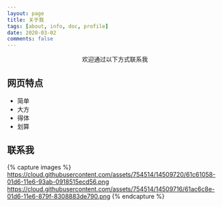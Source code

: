 ```yaml
---
layout: page
title: 关于我
tags: [about, info, doc, profile]
date: 2020-03-02
comments: false
---
```

    
<center>欢迎通过以下方式联系我</center>

## 网页特点
* 简单
* 大方
* 得体
* 划算

## 联系我

{% capture images %}
    https://cloud.githubusercontent.com/assets/754514/14509720/61c61058-01d6-11e6-93ab-0918515ecd56.png
    https://cloud.githubusercontent.com/assets/754514/14509716/61ac6c8e-01d6-11e6-879f-8308883de790.png
{% endcapture %}

